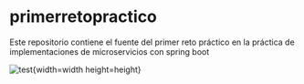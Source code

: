 # primerretopractico
Este repositorio contiene el fuente del primer reto práctico en la práctica de implementaciones de microservicios con spring boot

![test](https://github.com/sebashoyos5163/primerretopractico/blob/4d61272c01cea0e3d67d939a1af589f30e4d6f6b/estructura%20b%C3%A1sica%20del%20proyecto.png){width=width height=height}
